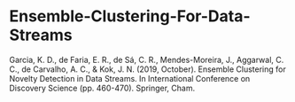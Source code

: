 # Ensemble-Clustering-For-Data-Streams

Garcia, K. D., de Faria, E. R., de Sá, C. R., Mendes-Moreira, J., Aggarwal, C. C., de Carvalho, A. C., & Kok, J. N. (2019, October). Ensemble Clustering for Novelty Detection in Data Streams. In International Conference on Discovery Science (pp. 460-470). Springer, Cham.
